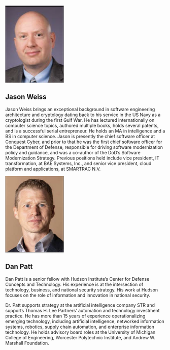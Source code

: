 ![Jason Weiss Headshot](/images/headshot-weiss.png)
## Jason Weiss

Jason Weiss brings an exceptional background in software engineering architecture and cryptology dating back to his 
service in the US Navy as a cryptologist during the first Gulf War. He has lectured internationally on computer science 
topics, authored multiple books, holds several patents, and is a successful serial entrepreneur. He holds an MA in 
intelligence and a BS in computer science. Jason is presently the chief software officer at Conquest Cyber,
and prior to that he was the first chief software officer for the Department of Defense, responsible for driving 
software modernization policy and guidance, and was a co-author of the DoD’s Software Modernization Strategy. Previous 
positions held include vice president, IT transformation, at BAE Systems, Inc., and senior vice president, cloud 
platform and applications, at SMARTRAC N.V.

![Dan Patt Headshot](/images/headshot-patt.png)
## Dan Patt
Dan Patt is a senior fellow with Hudson Institute’s Center for Defense Concepts and Technology. His experience is at 
the intersection of technology, business, and national security strategy. His work at Hudson focuses on the role of 
information and innovation in national security.

Dr. Patt supports strategy at the artificial intelligence company STR and supports Thomas H. Lee Partners’ automation 
and technology investment practice. He has more than 15 years of experience operationalizing emerging technology, 
including artificial intelligence, networked information systems, robotics, supply chain automation, and enterprise 
information technology. He holds advisory board roles at the University of Michigan College of Engineering, Worcester 
Polytechnic Institute, and Andrew W. Marshall Foundation.